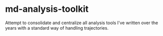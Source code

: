 # md-analysis-toolkit
Attempt to consolidate and centralize all analysis tools I've written over the years with a standard way of handling trajectories.
